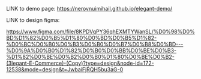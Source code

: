 LINK to demo page:
https://nerovnuimihail.github.io/elegant-demo/

LINK to design figma:

https://www.figma.com/file/8KPDVqPY36qhEXMTYWanSL/%D0%98%D0%BD%D1%82%D0%B5%D1%80%D0%BD%D0%B5%D1%82-%D0%BC%D0%B0%D0%B3%D0%B0%D0%B7%D0%B8%D0%BD---%D0%9A%D0%B0%D1%82%D0%B0%D0%BB%D0%BE%D0%B3-%D1%82%D0%BE%D0%B2%D0%B0%D1%80%D0%BE%D0%B2-(3legant-E-Commerce)-(Copy)?type=design&node-id=172-12538&mode=design&t=JwbaiFjRQH5bu3aG-0